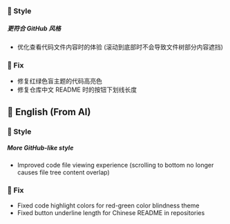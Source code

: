 ### 🌈 Style

##### 更符合 GitHub 风格

- 优化查看代码文件内容时的体验 (滚动到底部时不会导致文件树部分内容遮挡)

### 🐞 Fix

- 修复红绿色盲主题的代码高亮色
- 修复仓库中文 README 时的按钮下划线长度

## 📃 English (From AI)

### 🌈 Style

##### More GitHub-like style

- Improved code file viewing experience (scrolling to bottom no longer causes file tree content overlap)

### 🐞 Fix

- Fixed code highlight colors for red-green color blindness theme
- Fixed button underline length for Chinese README in repositories
